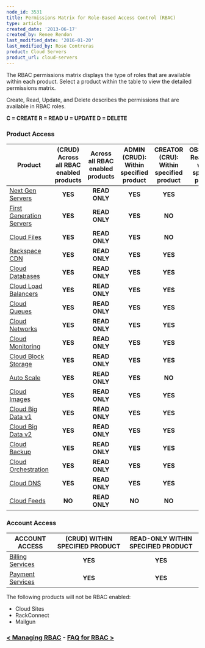 ```yaml
---
node_id: 3531
title: Permissions Matrix for Role-Based Access Control (RBAC)
type: article
created_date: '2013-06-17'
created_by: Renee Rendon
last_modified_date: '2016-01-20'
last_modified_by: Rose Contreras
product: Cloud Servers
product_url: cloud-servers
---
```


The RBAC permissions matrix displays the type of roles that are available within each product. Select a product within the table to view the detailed permissions matrix.

Create, Read, Update, and Delete describes the permissions that are available in RBAC roles.

**C = CREATE     R = READ     U = UPDATE     D = DELETE**

### Product Access

Product | (CRUD) Across all RBAC enabled products | Across all RBAC enabled products | ADMIN (CRUD): Within specified product | CREATOR (CRU): Within specified product | OBSERVER: Read-only within specified product
------------------------- | :---: | :---: | :---: | :---: | :---:
[Next Gen Servers](/how-to/permissions-matrix-for-next-generation-cloud-servers) | **YES** | **READ ONLY** | **YES** | **YES** | **YES**
[First Generation Servers](/how-to/permissions-matrix-for-first-generation-cloud-servers) | **YES** | **READ ONLY** | **YES** | **NO** | **YES**
[Cloud Files](/how-to/permissions-matrix-for-cloud-files) | **YES** | **READ ONLY** | **YES** | **NO** | **YES**
[Rackspace CDN](/how-to/permission-matrix-for-rackspace-cdn)| **YES** | **READ ONLY** | **YES** | **YES** | **YES**
[Cloud Databases](/how-to/permissions-matrix-for-cloud-databases) | **YES** | **READ ONLY** | **YES** | **YES** | **YES**
[Cloud Load Balancers](https://admin.rackspace.com/knowledge_center/article/permissions-matrix-for-cloud-load-balancers) | **YES** | **READ ONLY** | **YES** | **YES** | **YES**
[Cloud Queues](/how-to/permissions-matrix-for-cloud-queues) | **YES** | **READ ONLY** | **YES** | **YES** | **YES**
[Cloud Networks](/how-to/permissions-matrix-for-cloud-networks) | **YES** | **READ ONLY** | **YES** | **YES** | **YES**
[Cloud Monitoring](/how-to/detailed-permissions-matrix-for-rackspace-monitoring) | **YES** | **READ ONLY** | **YES** | **YES** | **YES**
[Cloud Block Storage](/how-to/permissions-matrix-for-cloud-block-storage) | **YES** | **READ ONLY** | **YES** | **YES** | **YES**
[Auto Scale](/how-to/permissions-matrix-for-auto-scale) | **YES** | **READ ONLY** | **YES** | **NO** | **YES**
[Cloud Images](/how-to/detailed-permissions-matrix-for-cloud-images) | **YES** | **READ ONLY** | **YES** | **YES** | **YES**
[Cloud Big Data v1](/how-to/detailed-permissions-matrix-for-cloud-big-data) | **YES** | **READ ONLY** | **YES** | **YES** | **YES**
[Cloud Big Data v2](/how-to/detailed-permissions-matrix-for-cloud-big-data-v2) | **YES** | **READ ONLY** | **YES** | **YES** | **YES**
[Cloud Backup](https://admin.rackspace.com/knowledge_center/article/detailed-permissions-matrix-for-cloud-backup) | **YES** | **READ ONLY** | **YES** | **YES** | **YES**
[Cloud Orchestration](/how-to/permissions-matrix-for-cloud-orchestration) | **YES** | **READ ONLY** | **YES** | **YES** | **YES**
[Cloud DNS](/how-to/detailed-permissions-matrix-for-dns) | **YES** | **READ ONLY** | **YES** | **YES** | **YES**
[Cloud Feeds](/how-to/detailed-permissions-matrix-for-cloud-feeds)| **NO** | **READ ONLY** | **NO** | **NO** | **YES**

### Account Access

ACCOUNT ACCESS | (CRUD) WITHIN SPECIFIED PRODUCT | READ-ONLY WITHIN SPECIFIED PRODUCT
-------------- | :---: | :---:
[Billing Services](/how-to/detailed-permissions-matrix-for-billing-services) | **YES** | **YES**
[Payment Services](/how-to/detailed-permissions-matrix-for-billing-services) | **YES** | **YES**

The following products will not be RBAC enabled:

- Cloud Sites
- RackConnect
- Mailgun

### [&lt; Managing RBAC](/how-to/managing-role-based-access-control-rbac)    -    [FAQ for RBAC &gt;](/how-to/faq-role-based-access-control-rbac)
